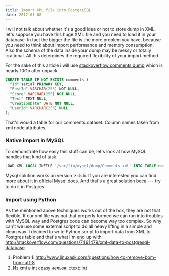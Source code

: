```yaml
---
title: Import XML file into PostgreSQL
date: 2017-01-08
---
```

I will not talk about whether it's a good idea or not to store dump in XML, let's suppose you have this huge XML file and you need to load it in your database. In fact the bigger the file is the more problem you have, because you need to think about import performance and memory consumption. Also the schema of the data inside your dump may be messy or totally irrational. All this determines the required flexibility of your import method.

For the sake of this article i will use [stackoverflow comments dump](https://archive.org/download/stackexchange) which is nearly 10Gb after unpack.
``` sql
CREATE TABLE IF NOT EXISTS comments (
  "Id" serial PRIMARY KEY,
  "PostId" VARCHAR(255) NOT NULL,
  "Score" VARCHAR(255) NOT NULL,
  "Text" TEXT NULL,
  "CreationDate" DATE NOT NULL,
  "UserId" VARCHAR(255) NULL
);
```
That's would a table for our comments dataset. Column names taken from xml node attributes.

### Native import in MySQL
To demonstrate how easy this stuff can be, let's look at how MySQL handles that kind of task.
``` sql
LOAD XML LOCAL INFILE '/var/lib/mysql/dump/Comments.xml' INTO TABLE comments ROWS IDENTIFIED BY '<row>';
```
Mysql solution works on version >=5.5. If you are interested you can find more about it in [official Mysql docs](https://dev.mysql.com/doc/refman/5.5/en/load-xml.html).
And that's a great solution beca
--- try to do it in Postgres
### Import using Python
As the mentioned above techniques works out of the box, they are not that flexible. If our xml file was not that properly formed we can run into troubles with MySQL way and Postgres code can become way too complex. So why can't we use some external script to do all heavy lifting in a simple and clean way. I decided to write Python script to import data from XML to Postgres table and that's what i'm end up with.
http://stackoverflow.com/questions/7491479/xml-data-to-postgresql-database

1) Problem 1: http://www.linuxask.com/questions/how-to-remove-bom-from-utf-8
2) Из xml в int сразу нельзя: ::text::int